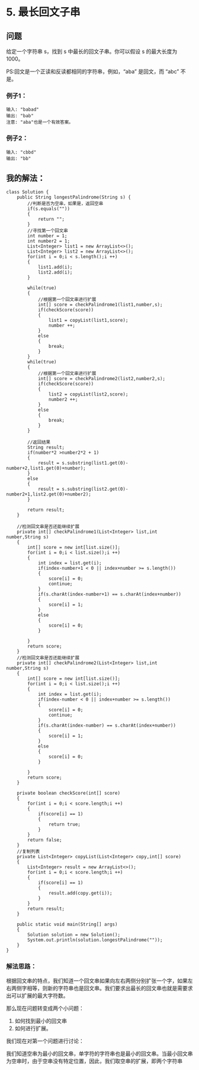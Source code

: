 # 5. 最长回文子串

## 问题

给定一个字符串 s，找到 s 中最长的回文子串。你可以假设 s 的最大长度为1000。

PS:回文是一个正读和反读都相同的字符串，例如，“aba” 是回文，而 “abc” 不是。

### 例子1：

    输入: "babad"
    输出: "bab"
    注意: "aba"也是一个有效答案。

### 例子2：

    输入: "cbbd"
    输出: "bb"

## 我的解法：

    class Solution {
        public String longestPalindrome(String s) {
            //判断是否为空串，如果是，返回空串
            if(s.equals("")) 
            {
                return "";
            }
            //寻找第一个回文串
            int number = 1;
            int number2 = 1;
            List<Integer> list1 = new ArrayList<>();
            List<Integer> list2 = new ArrayList<>();
            for(int i = 0;i < s.length();i ++)
            {
                list1.add(i);
                list2.add(i);
            }
            
            while(true)
            {
                //根据第一个回文串进行扩展
                int[] score = checkPalindrome1(list1,number,s);
                if(checkScore(score)) 
                {
                    list1 = copyList(list1,score);
                    number ++;
                }
                else 
                {
                    break;
                }
            }
            while(true)
            {
                //根据第一个回文串进行扩展
                int[] score = checkPalindrome2(list2,number2,s);
                if(checkScore(score)) 
                {
                    list2 = copyList(list2,score);
                    number2 ++;
                }
                else 
                {
                    break;
                }
            }
            
            //返回结果
            String result;
            if(number*2 >number2*2 + 1)
            {
                result = s.substring(list1.get(0)-number+2,list1.get(0)+number);    
            }
            else
            {
                result = s.substring(list2.get(0)-number2+1,list2.get(0)+number2);    
            }
            
            return result;
        }
        
        //检测回文串是否还能继续扩展
        private int[] checkPalindrome1(List<Integer> list,int number,String s)
        {
            int[] score = new int[list.size()];
            for(int i = 0;i < list.size();i ++)
            {
                int index = list.get(i);
                if(index-number+1 < 0 || index+number >= s.length())
                {
                    score[i] = 0;
                    continue;
                }
                if(s.charAt(index-number+1) == s.charAt(index+number))
                {
                    score[i] = 1;
                }
                else
                {
                    score[i] = 0;
                }
                
            }
            return score;
        }
        //检测回文串是否还能继续扩展
        private int[] checkPalindrome2(List<Integer> list,int number,String s)
        {
            int[] score = new int[list.size()];
            for(int i = 0;i < list.size();i ++)
            {
                int index = list.get(i);
                if(index-number < 0 || index+number >= s.length())
                {
                    score[i] = 0;
                    continue;
                }
                if(s.charAt(index-number) == s.charAt(index+number))
                {
                    score[i] = 1;
                }
                else
                {
                    score[i] = 0;
                }
                
            }
            return score;
        }
        
        private boolean checkScore(int[] score)
        {
            for(int i = 0;i < score.length;i ++)
            {
                if(score[i] == 1)
                {
                    return true;
                }
            }
            return false;
        }
        //复制列表
        private List<Integer> copyList(List<Integer> copy,int[] score)
        {
            List<Integer> result = new ArrayList<>();
            for(int i = 0;i < score.length;i ++)
            {
                if(score[i] == 1)
                {
                    result.add(copy.get(i));
                }    
            }
            return result;
        }
        
        public static void main(String[] args) 
        {
            Solution solution = new Solution();
            System.out.println(solution.longestPalindrome(""));
        }
    }

### 解法思路：

根据回文串的特点，我们知道一个回文串如果向左右两侧分别扩张一个字，如果左右两侧字相等，则新的字符串也是回文串。我们要求出最长的回文串也就是需要求出可以扩展的最大字符数。

那么现在问题转变成两个小问题：

1. 如何找到最小的回文串
2. 如何进行扩展。

我们现在对第一个问题进行讨论：

我们知道空串为最小的回文串，单字符的字符串也是最小的回文串。当最小回文串为空串时，由于空串没有特定位置，因此，我们取空串的扩展，即两个字符串